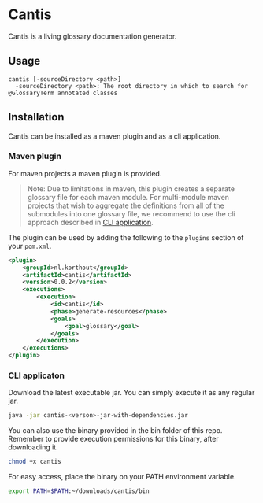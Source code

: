 # Cantis
Cantis is a living glossary documentation generator.

## Usage
```
cantis [-sourceDirectory <path>]
  -sourceDirectory <path>: The root directory in which to search for @GlossaryTerm annotated classes
```

## Installation
Cantis can be installed as a maven plugin and as a cli application.

### Maven plugin
For maven projects a maven plugin is provided.

> Note: Due to limitations in maven, this plugin creates a separate glossary file for each maven module. For multi-module maven projects that wish to aggregate the definitions from all of the submodules into one glossary file, we recommend to use the cli approach described in [CLI application](#cli-installation).

The plugin can be used by adding the following to the `plugins` section of your `pom.xml`.

```xml
<plugin>
    <groupId>nl.korthout</groupId>
    <artifactId>cantis</artifactId>
    <version>0.0.2</version>
    <executions>
        <execution>
            <id>cantis</id>
            <phase>generate-resources</phase>
            <goals>
                <goal>glossary</goal>
            </goals>
        </execution>
    </executions>
</plugin>
```

### CLI applicaton <a name="cli-installation"></a>
Download the latest executable jar. You can simply execute it as any regular jar.
```sh
java -jar cantis-<verson>-jar-with-dependencies.jar
```

You can also use the binary provided in the bin folder of this repo. Remember to provide execution permissions for this binary, after downloading it.
```sh
chmod +x cantis
```

For easy access, place the binary on your PATH environment variable.
```sh
export PATH=$PATH:~/downloads/cantis/bin
```